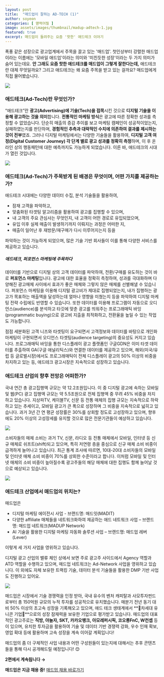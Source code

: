 ```yaml
---
layout: post
title:  "매드업이 잘하는 AD-TECH (1)"
author: soyeon
categories: [ 맫력어필 ]
image: assets/images/thumbnail/madup-adtech-1.jpg
featured: true
excerpt: 매드업이 들려주는 요즘 '핫한' 애드테크 이야기
---
```


폭풍 같은 성장으로 광고업계에서 주목을 끌고 있는 '매드업'. 첫인상부터 강렬한 매드업이라는 이름에는 '모바일 애드업'이라는 의미와 '미친듯한 성장'이라는 두 가지 의미가 숨어 있는데요. **안 그래도 요즘 핫한 애드테크를 매드업이 그렇게 잘한다는데,** 애드테크란 대체 무엇일까요? 그리고 애드테크는 왜 요즘 주목을 받고 있는 걸까요? 매드업에게 직접 물어봤습니다.

<img src="../assets/images/madup-adtech-1/1.JPG">

### 애드테크(Ad-Tech)란 무엇인가?
“애드테크”란 **광고(Advertising)에 기술(Tech)을 접목**시킨 것으로 **디지털 기술을 이용해 광고하는 것을 의미**합니다.
**전통적인 마케팅 방식**은 광고에 따른 정확한 성과를 측정할 수 없었습니다. 단순히 매출의 증감 추이를 보고 마케팅 캠페인이 성공적이었는지, 실패하였는지를 판단하며, **경험적인 추측과 대략적인 수치에 의존하여 결과를 제시하는 것이 전부**였죠. 그러나 디지털 마케팅에서는 다양한 기술들을 활용하여, **디지털 고객 여정(Digital Customer Journey) 각 단계 별로 광고 성과를 정확히 측정**하며, 이 후 온라인 상의 행동패턴에 대한 예측까지도 가능하게 되었습니다. 이른 바, 애드테크의 시대가 열린 것입니다.

<img src="../assets/images/madup-adtech-1/2.JPG">

### 애드테크(Ad-Tech)가 주목받게 된 배경은 무엇이며, 어떤 가치를 제공하는가?
애드테크 시대에는 다양한 데이터 수집, 분석 기술들을 활용하여,
* 잠재 고객을 파악하고, 
* 맞춤화된 타겟팅 알고리즘을 활용하여 광고를 집행할 수 있으며, 
* 내 고객의 주요 관심사는 무엇인지, 내 고객이 어떤 경로로 유입되었으며, 
* 유입 이후 실제 매출이 발생하기까지 이뤄지는 과정은 어떠한 지, 
* 매출이 일어난 후 재방문/재구매가 다시 이루어지는지 등을

파악하는 것이 가능하게 되었으며, 많은 기술 기반 회사들이 이를 통해 다양한 서비스를 제공하고 있습니다.

##### 애드테크, 퍼포먼스 마케팅에 주목하다
데이터를 기반으로 디지털 상의 고객 데이터를 파악하여, 전환/구매를 유도하는 것이 바로 **퍼포먼스 마케팅**입니다. 광고에 대한 효율을 정확히 측정하여, 성과를 극대화하며 다양해진 광고매체 사이에서 효과가 좋은 매체와 그렇지 않은 매체를 선별해낼 수 있습니다. 
퍼포먼스 마케팅을 이용해 디지털 광고비가 제대로 집행되었는지, 내가 집행하는 광고가 목표하는 매출액을 달성하는데 얼마나 영향을 미쳤는지 등을 파악하여 디지털 마케팅 전략 수립에도 반영할 수 있습니다. 또한 데이터를 이용해 프로그램이 자동으로 오디언스(audience)를 분석하고 타깃에 맞춘 광고를 띄워주는 프로그래매틱 바잉(programmatic buying)으로 광고비 지출을 최적화하고, 전환율을 높일 수 있는 작업도 가능합니다.

점점 세분화된 고객 니즈와 타겟팅이 요구되면서 고객정보와 데이터를 바탕으로 개인화 마케팅이 구현되면서 오디언스 타겟팅(audience targeting)의 중요성도 커지고 있습니다. 프로그래매틱 바잉을 통한 디스플레이 광고 플랫폼인 구글GDN은 이미 타겟 데이터를 추출하여 GA(구글 애널리틱스)와 연결한 데이터를 제공하고 있으며, 해외(미국/유럽 등 글로벌시장)에서도 프로그래매틱이 전체 디스플레이 광고의 50% 이상의 비중을 차지하고 있는 등, 애드테크 광고시장은 지속적으로 성장하고 있습니다.

### 애드테크 산업의 향후 전망은 어떠한가?
국내 연간 총 광고집행액 규모는 약 12.2조원입니다. 이 중 디지털 광고에 속하는 모바일 및 웹(PC) 광고 집행액 규모는 약 5.5조원으로 전체 집행액 중 무려 45% 비중을 차지하고 있습니다. 
지상파TV, 케이블TV, 신문 등 전통 매체의 집행 규모는 지속적으로 하락하고 있는 추세이고, 모바일 광고가 큰 폭으로 성장하며 그 비중을 지속적으로 넓히고 있습니다. 과거 3년 간 연 평균 성장률은 30%를 상회할 정도로 고성장하고 있으며, 향후에도 20% 이상의 고성장세를 유지할 것으로 많은 전문기관들이 예상하고 있습니다.

<img src="../assets/images/madup-adtech-1/3.JPG">

소비자들의 매체 소비는 과거 TV, 신문, 라디오 등 전통 매체에서 모바일, 인터넷 등 신규 매체로 쉬프트(shift)되고 있으며, 특히 저연령 층을 중심으로 신규 매체 소비 비중이 급격하게 늘어나고 있습니다. 최근 통계 조사에 따르면, 10대-20대 소비자들의 모바일 및 인터넷 매체 소비 비중이 70%를 상회한 수준이라고 합니다. 이처럼 모바일 및 인터넷 매체의 소비 비중이 높아질수록 광고주들의 해당 매체에 대한 집행도 함께 늘어날 것으로 예상되고 있습니다.

<img src="../assets/images/madup-adtech-1/4.jpg">

### 애드테크 산업에서 매드업의 위치는?
매드업은 
* 디지털 마케팅 에이전시 사업 - 브랜드명: 매드잇(MADIT)
* 다양한 affiliate 매체들을 네트워크화하여 제공하는 애드 네트워크 사업 – 브랜드명: 매드업 네트워크(MADUP Network)
* AI 기술을 활용한 디지털 마케팅 자동화 솔루션 사업 – 브랜드명: 매드업 레버(Lever)

이렇게 세 가지 사업을 영위하고 있습니다.

디지털 광고 산업의 밸류 체인 상에서 보면 주로 광고주 사이드에서 Agency 역할과 ATD 역할을 수행하고 있으며, 매드업 네트워크는 Ad-Network 사업을 영위하고 있습니다. 이 외에도 자체 보유한 트랙킹 기술, 데이터 분석 기술들을 활용한 DMP 기반 사업도 진행하고 있어요.

<img src="../assets/images/madup-adtech-1/5.JPG">

매드업은 시장에서 기술 경쟁력을 인정 받아, 국내 유수의 벤처 캐피탈과 사모투자펀드로부터 총 150억원 규모의 누적 투자를 성공적으로 유치했습니다. 매분기 전년 동기 대비 50% 이상의 초고속 성장을 기록해오고 있으며, 애드 테크 생태계에서 **🦄차세대 유니콘 기업🦄**으로의 성장 잠재력을 보유한 기업으로 평가받고 있습니다.
매드업의 대표적인 광고주로는 **직방, 야놀자, SKT, 카카오뱅크, 아모레퍼시픽, 코오롱FnC, W컨셉** 등이 있으며, 유치한 투자금을 활용하여 기술 및 데이터 기반 경쟁력 강화, 우수 인재 확보, 영업 확대 등에 활용하며 고속 성장을 계속 이어갈 계획입니다!

매드업의 좀 더 구체적인 사업 내용과 어떤 구성원들이 있는지에 대해서는 추후 콘텐츠들을 통해 다시 공개해드릴 예정입니다! 😊

**2편에서 계속됩니다 →**

**매드업은 지금 채용 중!**
[매드업 채용 바로가기](https://www.notion.so/78775178b17243c8b00112447343ab22)

